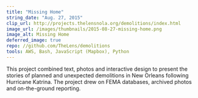 ```yaml
---
title: "Missing Home"
string_date: "Aug. 27, 2015"
clip_url: http://projects.thelensnola.org/demolitions/index.html
image_url: /images/thumbnails/2015-08-27-missing-home.png
image_alt: Missing Home
deferred_image: true
repo: //github.com/TheLens/demolitions
tools: AWS, Bash, JavaScript (Mapbox), Python
---
```

This project combined text, photos and interactive design to present the stories of
planned and unexpected demolitions in New Orleans following Hurricane Katrina.
The project drew on FEMA databases, archived photos and on-the-ground reporting.
